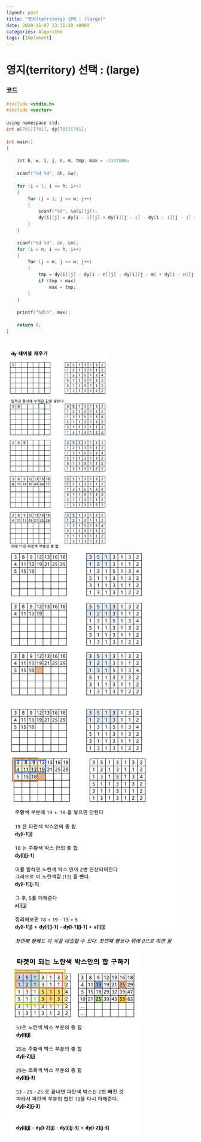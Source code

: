 ```yaml
---
layout: post
title: "영지(territory) 선택 : (large)"
date: 2020-11-07 13:31:29 +0900
categories: Algorithm
tags: [Implement]
---
```


# 영지(territory) 선택 : (large)

### 코드

```c
#include <stdio.h>
#include <vector>

using namespace std;
int a[701][701], dy[701][701];

int main()
{

    int h, w, i, j, n, m, tmp, max = -2147000;

    scanf("%d %d", &h, &w);

    for (i = 1; i <= h; i++)
    {
        for (j = 1; j <= w; j++)
        {
            scanf("%d", &a[i][j]);
            dy[i][j] = dy[i - 1][j] + dy[i][j - 1] - dy[i - 1][j - 1] + a[i][j];
        }
    }

    scanf("%d %d", &n, &m);
    for (i = n; i <= h; i++)
    {
        for (j = m; j <= w; j++)
        {
            tmp = dy[i][j] - dy[i - n][j] - dy[i][j - m] + dy[i - n][j - m];
            if (tmp > max)
                max = tmp;
        }
    }

    printf("%d\n", max);

    return 0;
}
```

<br/>
<img src="/assets/images/501.png" style="zoom:53%;"  />
<img src="/assets/images/502.png" style="zoom:53%;"  />
<img src="/assets/images/503.png" style="zoom:53%;"  />
<img src="/assets/images/504.png" style="zoom:53%;"  />
